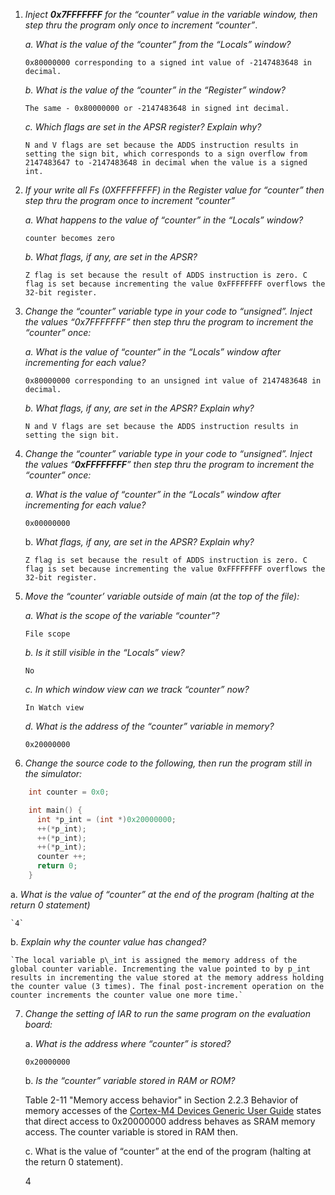 1. *Inject **0x7FFFFFFF** for the “counter” value in the variable window, then step thru the program only once to increment “counter”*.

   *a. What is the value of the “counter” from the “Locals” window?*

	`0x80000000 corresponding to a signed int value of -2147483648 in decimal.`

   *b. What is the value of the “counter” in the “Register” window?*

	`The same - 0x80000000 or -2147483648 in signed int decimal.`

   *c. Which flags are set in the APSR register? Explain why?*

	`N and V flags are set because the ADDS instruction results in setting the sign bit, which corresponds
to a sign overflow from 2147483647 to -2147483648 in decimal when the value is a signed int.`

2. *If your write all Fs (0XFFFFFFFF) in the Register value for “counter” then step thru the program once to increment “counter”*

   *a. What happens to the value of “counter” in the “Locals” window?*

	`counter becomes zero`

   *b. What flags, if any, are set in the APSR?*

	`Z flag is set because the result of ADDS instruction is zero. C flag is set because incrementing the value 0xFFFFFFFF overflows the 32-bit register.`

3. *Change the “counter” variable type in your code to “unsigned”. Inject the values “0x7FFFFFFF” then step thru the program to increment the “counter” once:*

   *a. What is the value of “counter” in the “Locals” window after incrementing for each value?*

	`0x80000000 corresponding to an unsigned int value of 2147483648 in decimal.`

   *b. What flags, if any, are set in the APSR? Explain why?*

	`N and V flags are set because the ADDS instruction results in setting the sign bit.`

4. *Change the “counter” variable type in your code to “unsigned”. Inject the values “**0xFFFFFFFF**” then step thru the program to increment the “counter” once:*

   *a. What is the value of “counter” in the “Locals” window after incrementing for each value?*

	`0x00000000`

   b. *What flags, if any, are set in the APSR? Explain why?*

	`Z flag is set because the result of ADDS instruction is zero. C flag is set because incrementing the value 0xFFFFFFFF overflows the 32-bit register.`

5. *Move the “counter’ variable outside of main (at the top of the file):*

   *a. What is the scope of the variable “counter”?*

	`File scope`

   *b. Is it still visible in the “Locals” view?*

	`No`

   *c. In which window view can we track “counter” now?*

	`In Watch view`

   *d. What is the address of the “counter” variable in memory?*

	`0x20000000`

6. *Change the source code to the following, then run the program still in the simulator:*
```c		
	int counter = 0x0;

	int main() {
	  int *p_int = (int *)0x20000000;
	  ++(*p_int);
	  ++(*p_int);
	  ++(*p_int);
	  counter ++;
	  return 0;
	}
```

   a. *What is the value of “counter” at the end of the program (halting at the return 0 statement)*

	`4`

   b. *Explain why the counter value has changed?*

	`The local variable p\_int is assigned the memory address of the global counter variable. Incrementing the value pointed to by p_int results in incrementing the value stored at the memory address holding the counter value (3 times). The final post-increment operation on the counter increments the counter value one more time.`

7. *Change the setting of IAR to run the same program on the evaluation board:*

   a. *What is the address where “counter” is stored?*
		
	`0x20000000`

   b. *Is the “counter” variable stored in RAM or ROM?*

	Table 2-11 "Memory access behavior" in Section 2.2.3 Behavior of memory accesses of the <a href="http://infocenter.arm.com/help/topic/com.arm.doc.dui0553b/DUI0553.pdf">Cortex-M4 Devices Generic User Guide</a> states that direct access to 0x20000000 address behaves as SRAM memory access. The counter variable is stored in RAM then. 

   c. What is the value of “counter” at the end of the program (halting at the return 0 statement).

	4
